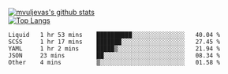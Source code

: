 [![mvuljevas's github stats](https://github-readme-stats.vercel.app/api?username=mvuljevas&show_icons=true&theme=dracula)](https://www.mvuljevas.com)
<br>
[![Top Langs](https://github-readme-stats.vercel.app/api/top-langs/?username=mvuljevas&theme=dracula)](https://www.mvuljevas.com)

<!--START_SECTION:waka-->
```text
Liquid   1 hr 53 mins    ██████████░░░░░░░░░░░░░░░   40.04 % 
SCSS     1 hr 17 mins    ███████░░░░░░░░░░░░░░░░░░   27.45 % 
YAML     1 hr 2 mins     █████▒░░░░░░░░░░░░░░░░░░░   21.94 % 
JSON     23 mins         ██░░░░░░░░░░░░░░░░░░░░░░░   08.34 % 
Other    4 mins          ▒░░░░░░░░░░░░░░░░░░░░░░░░   01.58 % 
```
<!--END_SECTION:waka-->
